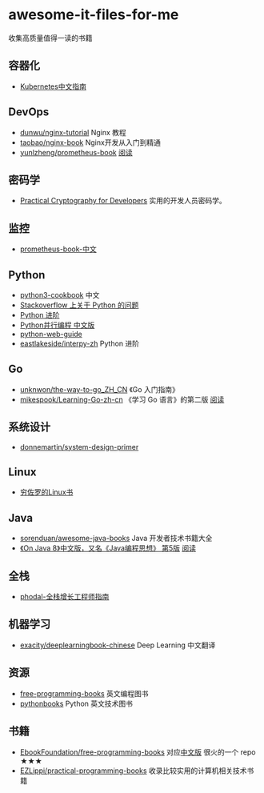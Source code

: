 # awesome-it-files-for-me
收集高质量值得一读的书籍

## 容器化

- [Kubernetes中文指南](https://jimmysong.io/kubernetes-handbook/)

## DevOps

- [dunwu/nginx-tutorial](https://github.com/dunwu/nginx-tutorial) Nginx 教程
- [taobao/nginx-book](https://github.com/taobao/nginx-book) Nginx开发从入门到精通
- [yunlzheng/prometheus-book](https://github.com/yunlzheng/prometheus-book) [阅读](https://yunlzheng.gitbook.io/prometheus-book/)

## 密码学

- [Practical Cryptography for Developers](https://cryptobook.nakov.com/) 实用的开发人员密码学。

## 监控
- [prometheus-book-中文](https://yunlzheng.gitbook.io/prometheus-book/)

## Python
- [python3-cookbook](https://python3-cookbook.readthedocs.io/zh_CN/latest/index.html) 中文
- [Stackoverflow 上关于 Python 的问题](https://taizilongxu.gitbooks.io/stackoverflow-about-python/content/#stackoverflow-%E4%B8%8A%E5%85%B3%E4%BA%8E-python-%E7%9A%84%E9%97%AE%E9%A2%98)
- [Python 进阶](https://github.com/eastlakeside/interpy-zh)
- [Python并行编程 中文版](https://python-parallel-programmning-cookbook.readthedocs.io/zh_CN/latest/)
- [python-web-guide](https://python-web-guide.readthedocs.io/zh/latest/index.html#)
- [eastlakeside/interpy-zh](https://github.com/eastlakeside/interpy-zh) Python 进阶

## Go

- [unknwon/the-way-to-go_ZH_CN](https://github.com/unknwon/the-way-to-go_ZH_CN) 《Go 入门指南》
- [mikespook/Learning-Go-zh-cn](https://github.com/mikespook/Learning-Go-zh-cn) 《学习 Go 语言》的第二版 [阅读](https://mikespook.com/learning-go/)

## 系统设计

- [donnemartin/system-design-primer](https://github.com/donnemartin/system-design-primer)

## Linux

- [穷佐罗的Linux书](https://zorro.gitbooks.io/poor-zorro-s-linux-book/content/)

## Java

- [sorenduan/awesome-java-books](https://github.com/sorenduan/awesome-java-books) Java 开发者技术书籍大全
- [《On Java 8》中文版，又名《Java编程思想》 第5版](https://github.com/LingCoder/OnJava8) [阅读](https://lingcoder.gitee.io/onjava8/#/)

## 全栈

- [phodal-全栈增长工程师指南](https://github.com/phodal/growth-ebook)

## 机器学习

- [exacity/deeplearningbook-chinese](https://github.com/exacity/deeplearningbook-chinese) Deep Learning 中文翻译

## 资源

- [free-programming-books](https://github.com/EbookFoundation/free-programming-books) 英文编程图书
- [pythonbooks](https://pythonbooks.revolunet.com/) Python 英文技术图书

## 书籍

- [EbookFoundation/free-programming-books](https://github.com/EbookFoundation/free-programming-books) 对应[中文版](https://github.com/EbookFoundation/free-programming-books/blob/master/free-programming-books-zh.md) 很火的一个 repo ★★★
- [EZLippi/practical-programming-books](https://github.com/EZLippi/practical-programming-books) 收录比较实用的计算机相关技术书籍